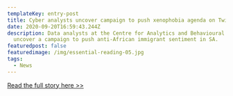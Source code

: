 ```yaml
---
templateKey: entry-post
title: Cyber analysts uncover campaign to push xenophobia agenda on Twitter
date: 2020-09-20T16:59:43.244Z
description: Data analysts at the Centre for Analytics and Behavioural Change
  uncover a campaign to push anti-African immigrant sentiment in SA.
featuredpost: false
featuredimage: /img/essential-reading-05.jpg
tags:
  - News
---
```

[Read the full story here >> ](https://bit.ly/33fzFVk)